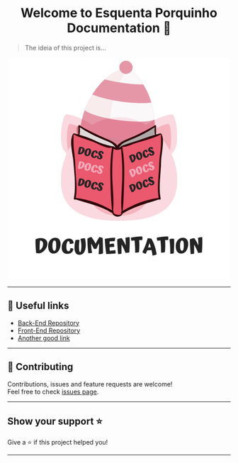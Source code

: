 <h1 align="center">Welcome to Esquenta Porquinho Documentation 👋</h1>

> The ideia of this project is...


<div align="center">
    <img src=".github\photo.png" alt="This is an image of a pig under a book with `docs` in front of it">
</div> 


***


## :link: Useful links
- [Back-End Repository](https://github.com/Esquenta-Porquinho/back-end)
- [Front-End Repository](https://github.com/Esquenta-Porquinho/front-end)
- [Another good link]()
***

## 🤝 Contributing

Contributions, issues and feature requests are welcome!<br />Feel free to check [issues page](https://github.com/Esquenta-Porquinho/documentation/issues). 
***

## Show your support ⭐️

Give a ⭐️ if this project helped you!
***
